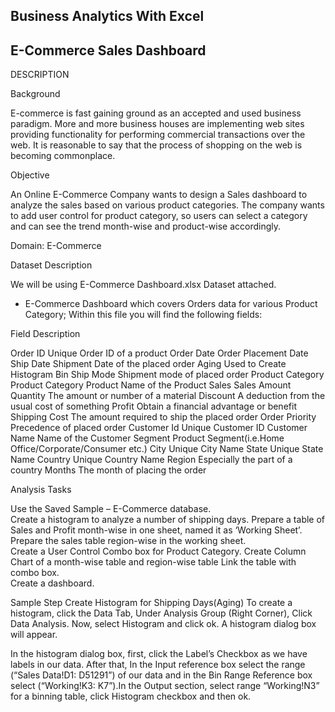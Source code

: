 Business Analytics With Excel
-----------------------------------
E-Commerce Sales Dashboard
-----------------------------------

DESCRIPTION

Background 

E-commerce is fast gaining ground as an accepted and used business paradigm. More and more business houses are implementing
web sites providing functionality for performing commercial transactions over the web. It is reasonable to say that the
process of shopping on the web is becoming commonplace.

Objective

An Online E-Commerce Company wants to design a Sales dashboard to analyze the sales based on various product categories. 
The company wants to add user control for product category, so users can select a category and can see the trend month-wise
and product-wise accordingly.  

Domain:  E-Commerce

Dataset Description

We will be using E-Commerce Dashboard.xlsx Dataset attached.

* E-Commerce Dashboard which covers Orders data for various Product Category;
Within this file you will find the following fields:

Field 	                                          Description

Order ID	                                    Unique Order ID of a product
Order Date	                                  Order Placement Date
Ship Date	                                    Shipment Date of the placed order
Aging	                                        Used to Create Histogram Bin
Ship                                          Mode	Shipment mode of placed order
Product Category	                            Product Category
Product	                                      Name of the Product
Sales	                                        Sales Amount
Quantity	                                    The amount or number of a material
Discount	                                    A deduction from the usual cost of something
Profit	                                      Obtain a financial advantage or benefit
Shipping Cost	                                The amount required to ship the placed order
Order Priority	                              Precedence of placed order
Customer Id	                                  Unique Customer ID
Customer Name	                                Name of the Customer 
Segment	Product                               Segment(i.e.Home Office/Corporate/Consumer etc.)
City	                                        Unique City Name
State	                                        Unique State Name
Country	                                      Unique Country Name
Region	                                      Especially the part of a country
Months	                                      The month of placing the order

Analysis Tasks

Use the Saved Sample – E-Commerce database.    
     Create a histogram to analyze a number of shipping days.
     Prepare a table of Sales and Profit month-wise in one sheet, named it as ‘Working Sheet’.    
     Prepare the sales table region-wise in the working sheet.    
     Create a User Control Combo box for Product Category.
     Create Column Chart of a month-wise table and region-wise table
     Link the table with combo box.    
     Create a dashboard.
     
Sample Step Create Histogram for Shipping Days(Aging)
To create a histogram, click the Data Tab, Under Analysis Group (Right Corner), Click Data Analysis. 
Now, select Histogram and click ok. A histogram dialog box will appear.

In the histogram dialog box, first, click the Label’s Checkbox as we have labels in our data. 
After that, In the Input reference box select the range (“Sales Data!D1: D51291”) of our data and in the 
Bin Range Reference box select (“Working!K3: K7”).In the Output section, select range “Working!N3” for a binning table,
click Histogram checkbox and then ok.




